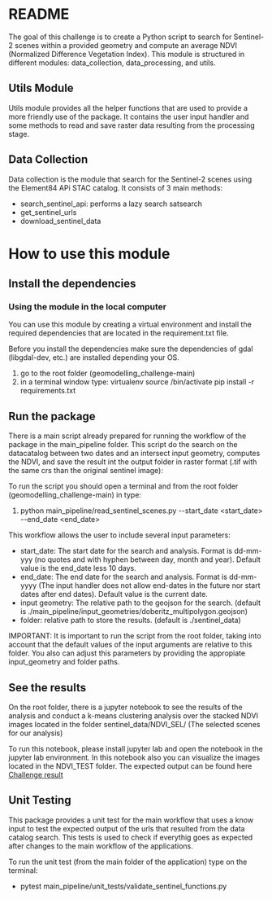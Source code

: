 # README

The goal of this challenge is to create a Python script to search for Sentinel-2 scenes within a provided geometry and compute an average NDVI (Normalized Difference Vegetation Index).
This module is structured in different modules: data_collection, data_processing, and utils.

## Utils Module

Utils module provides all the helper functions that are used to provide a more friendly use of the package. It contains the user input handler and some methods to read and save raster data resulting from the processing stage.

## Data Collection

Data collection is the module that search for the Sentinel-2 scenes using the Element84 APi STAC catalog. It consists of 3 main methods:

- search_sentinel_api: performs a lazy search satsearch
- get_sentinel_urls
- download_sentinel_data

# How to use this module

## Install the dependencies

### Using the module in the local computer

You can use this module by creating a virtual environment and install the required dependencies that are located in the requirement.txt file.

Before you install the dependencies make sure the dependencies of gdal (libgdal-dev, etc.) are installed depending your OS.

1. go to the root folder (geomodelling_challenge-main)
2. in a terminal window type:
   virtualenv <name-virtual-env>
   source <name-virtual-env>/bin/activate
   pip install -r requirements.txt

## Run the package

There is a main script already prepared for running the workflow of the package in the main_pipeline folder. This script do the search on the datacatalog between two dates and an intersect input geometry, computes the NDVI, and save the result int the output folder in raster format (.tif with the same crs than the original sentinel image):

To run the script you should open a terminal and from the root folder (geomodelling_challenge-main) in type:

1. python main_pipeline/read_sentinel_scenes.py --start_date <start_date> --end_date <end_date>

This workflow allows the user to include several input parameters:

- start_date: The start date for the search and analysis. Format is dd-mm-yyy (no quotes and with hyphen between day, month and year). Default value is the end_date less 10 days.
- end_date: The end date for the search and analysis. Format is dd-mm-yyyy (The input handler does not allow end-dates in the future nor start dates after end dates). Default value is the current date.
- input geometry: The relative path to the geojson for the search. (default is ./main_pipeline/input_geometries/doberitz_multipolygon.geojson)
- folder: relative path to store the results. (default is ./sentinel_data)

IMPORTANT: It is important to run the script from the root folder, taking into account that the default values of the input arguments are relative to this folder. You also can adjust this parameters by providing the appropiate input_geometry and folder paths.

## See the results

On the root folder, there is a jupyter notebook to see the results of the analysis and conduct a k-means clustering analysis over the stacked NDVI images located in the folder sentinel_data/NDVI_SEL/ (The selected scenes for our analysis)

To run this notebook, please install jupyter lab and open the notebook in the jupyter lab environment.
In this notebook also you can visualize the images located in the NDVI_TEST folder. The expected output can be found here [Challenge result](https://github.com/andher1802/geomodelling_challenge/blob/main/main_workflow.ipynb)

## Unit Testing

This package provides a unit test for the main workflow that uses a know input to test the expected output of the urls that resulted from the data catalog search.
This tests is used to check if everythig goes as expected after changes to the main workflow of the applications.

To run the unit test (from the main folder of the application) type on the terminal:

- pytest main_pipeline/unit_tests/validate_sentinel_functions.py
